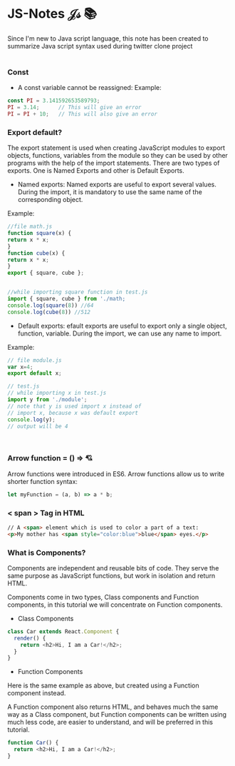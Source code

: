# JS-Notes 𝒥𝓈 📚

Since I'm new to Java script language, this note has been created to summarize Java script syntax used during twitter clone project      
<br/>
### Const
- A const variable cannot be reassigned:
Example:
```javascript
const PI = 3.141592653589793;
PI = 3.14;      // This will give an error
PI = PI + 10;   // This will also give an error
```

### Export default?
The export statement is used when creating JavaScript modules to export objects, functions, variables from the module so they can be used by other programs with the help of the import statements.
There are two types of exports. One is Named Exports and other is Default Exports.

- Named exports: Named exports are useful to export several values. During the import, it is mandatory to use the same name of the corresponding object.

Example:
```javascript
//file math.js
function square(x) {
return x * x;
}
function cube(x) {
return x * x;
}
export { square, cube };


//while importing square function in test.js
import { square, cube } from './math;
console.log(square(8)) //64
console.log(cube(8)) //512

```

- Default exports: efault exports are useful to export only a single object, function, variable. During the import, we can use any name to import.

Example: 
```javascript
// file module.js
var x=4;
export default x;

// test.js
// while importing x in test.js
import y from './module';
// note that y is used import x instead of
// import x, because x was default export
console.log(y);		
// output will be 4
```
<br />

### Arrow function = () => 💘

Arrow functions were introduced in ES6.
Arrow functions allow us to write shorter function syntax:

```javascript
let myFunction = (a, b) => a * b;
```

### < span > Tag in HTML

```HTML
// A <span> element which is used to color a part of a text:
<p>My mother has <span style="color:blue">blue</span> eyes.</p>
```

### What is Components? 
Components are independent and reusable bits of code. They serve the same purpose as JavaScript functions, but work in isolation and return HTML.

Components come in two types, Class components and Function components, in this tutorial we will concentrate on Function components.

- Class Components
```javascript
class Car extends React.Component {
  render() {
    return <h2>Hi, I am a Car!</h2>;
  }
}
```
- Function Components  

Here is the same example as above, but created using a Function component instead.

A Function component also returns HTML, and behaves much the same way as a Class component, but Function components can be written using much less code, are easier to understand, and will be preferred in this tutorial.
```javascript
function Car() {
  return <h2>Hi, I am a Car!</h2>;
}
```
